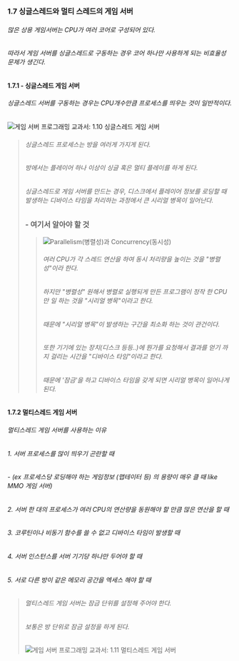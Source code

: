 ### 1.7 싱글스레드와 멀티 스레드의 게임 서버

###### 많은 상용 게임서버는 CPU가 여러 코어로 구성되어 있다.

###### 따라서 게임 서버를 싱글스레드로 구동하는 경우 코어 하나만 사용하게 되는 비효율성 문제가 생긴다.

#### 1.7.1 - 싱글스레드 게임 서버

###### 싱글스레드 서버를 구동하는 경우는 CPU개수만큼 프로세스를 띄우는 것이 일반적이다.

![게임 서버 프로그래밍 교과서: 1.10 싱글스레드 게임 서버](https://thebook.io/img/006884/p071.jpg)

> ###### 싱글스레드 프로세스는 방을 여러게 가지게 된다.
> 
> ###### 방에서는 플레이어 하나 이상이 싱글 혹은 멀티 플레이를 하게 된다.
> 
> ###### 싱글스레드로 게임 서버를 만드는 경우, 디스크에서 플레이어 정보를 로딩할 때 발생하는 디바이스 타임을 처리하는 과정에서 큰 시리얼 병목이 일어난다.
> 
> ### - 여기서 알아야 할 것
> 
> > ![Parallelism(병렬성)과 Concurrency(동시성)](https://blog.kakaocdn.net/dn/bhvIvr/btq2gWwhEYF/IYUjohycZ4WD5q4K0tVFV0/img.png)
> > 
> > ###### 여러 CPU가 각 스레드 연산을 하여 동시 처리량을 높이는 것을 "병렬성"이라 한다.
> > 
> > ###### 하지만 "병렬성" 원해서 병렬로 실행되게 만든 프로그램이 정작 한 CPU만 일 하는 것을 "시리얼 병목"이라고 한다.
> > 
> > ###### 때문에 "시리얼 병목"이 발생하는 구간을 최소화 하는 것이 관건이다.
> > 
> > ###### 또한 기기에 있는 장치(디스크 등등..)에 뭔가를 요청해서 결과를 얻기 까지 걸리는 시간을 "디바이스 타임"이라고 한다.
> > 
> > ###### 때문에 '잠금'을 하고 디바이스 타임을 갖게 되면 시리얼 병목이 일어나게 된다.

#### 1.7.2 멀티스레드 게임 서버

###### 멀티스레드 게임 서버를 사용하는 이유

###### 1. 서버 프로세스를 많이 띄우기 곤란할 때

###### - (ex 프로세스당 로딩해야 하는 게임정보 (맵테이터 등) 의 용량이 매우 클 때 like MMO 게임 서버)

###### 2. 서버 한 대의 프로세스가 여러 CPU의 연산량을 동원해야 할 만큼 많은 연산을 할 때

###### 3. 코루틴이나 비동기 함수를 쓸 수 없고 디바이스 타임이 발생할 때

###### 4. 서버 인스턴스를 서버 기기당 하나만 두어야 할 때

###### 5. 서로 다른 방이 같은 메모리 공간을 엑세스 해야 할 때

> ###### 멀티스레드 게임 서버는 잠금 단위를 설정해 주어야 한다.
> 
> ###### 보통은 방 단위로 잠금 설정을 하게 된다.
> 
> ![게임 서버 프로그래밍 교과서: 1.11 멀티스레드 게임 서버](https://thebook.io/img/006884/p072.jpg)
